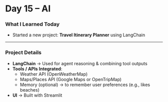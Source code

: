 # Day 15 – AI 

###  What I Learned Today  
- Started a new project: **Travel Itinerary Planner** using LangChain  

---

###  Project Details  
- **LangChain** → Used for agent reasoning & combining tool outputs  
- **Tools / APIs Integrated**:  
  - Weather API (OpenWeatherMap)  
  - Maps/Places API (Google Maps or OpenTripMap)  
  - Memory (optional) → to remember user preferences (e.g., likes beaches)  
- **UI** → Built with Streamlit  
